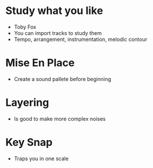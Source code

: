 # Study what you like
- Toby Fox
- You can import tracks to study them
- Tempo, arrangement, instrumentation, melodic contour

# Mise En Place
- Create a sound pallete before beginning

# Layering
- Is good to make more complex noises

# Key Snap
- Traps you in one scale
